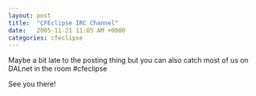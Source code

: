 ```yaml
---
layout: post
title:  "CFEclipse IRC Channel"
date:   2005-11-21 11:05 AM +0000
categories: cfeclipse
---
```

Maybe a bit late to the posting thing but you can also catch most of us on DALnet in the room #cfeclipse

See you there!